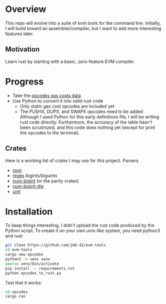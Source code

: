 # Overview
This repo will evolve into a suite of evm tools for the command line. Initially, I will build toward an assembler/compiler, but I want to add more interesting features later.

## Motivation
Learn rust by starting with a basic, zero-feature EVM compiler.

# Progress
 - Take the [opcodes gas costs data](https://github.com/djrtwo/evm-opcode-gas-costs)
 - Use Python to convert it into valid rust code
   - Only static gas cost opcodes are included yet
   - The PUSHX, DUPX, and SWAPX opcodes need to be added
Although I used Python for this early definitions file, I will be writing rust code directly. Furthermore, the accuracy of the table hasn't been scrutinized, and this code does nothing yet (except for print the opcodes to the terminal).

## Crates
Here is a working list of crates I may use for this project.
Parsers
 - [nom](https://crates.io/crates/nom)
 - [regex](https://crates.io/crates/regex)
bigints/biguints
 - [num-bigint](https://crates.io/crates/num-bigint)
(or the parity crates)
 - [num-bigint-dig](https://crates.io/crates/num-bigint-dig)
 - [uint](https://crates.io/crates/uint)

# Installation
To keep things interesting, I didn't upload the rust code produced by the Python script. To create it on your own unix-like system, you need python3 and rust:
```sh
git clone https://github.com/jmb-42/evm-tools
cd evm-tools
cargo new opcodes
python3 -m venv venv
source venv/bin/activate
pip install -r requirements.txt
python opcodes_to_rust.py
```
Test that it works:
```sh
cd opcodes
cargo run
```